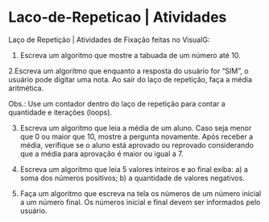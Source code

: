 # Laco-de-Repeticao | Atividades

Laço de Repetição | Atividades de Fixação feitas no VisualG:

1. Escreva um algoritmo que mostre a tabuada de um número até 10.

 2.Escreva um algoritmo que enquanto a resposta do usuário for “SIM”, o  usuário pode digitar uma nota. Ao sair do laço de repetição, faça a média aritmética.

 Obs.: Use um contador dentro do laço de repetição para contar a quantidade e
 iterações (loops).

3. Escreva um algoritmo que leia a média de um aluno. Caso seja menor que 0 ou maior que 10, mostre a pergunta novamente.
Após receber a média, verifique se o aluno está aprovado ou reprovado considerando que a média para aprovação é maior ou igual a 7.

4. Escreva um algoritmo que leia 5 valores inteiros e ao final exiba:
a) a soma dos números positivos;
b) a quantidade de valores negativos.

5. Faça um algoritmo que escreva na tela os números de um número inicial a um número final. Os números inicial e final devem ser informados pelo usuário.
